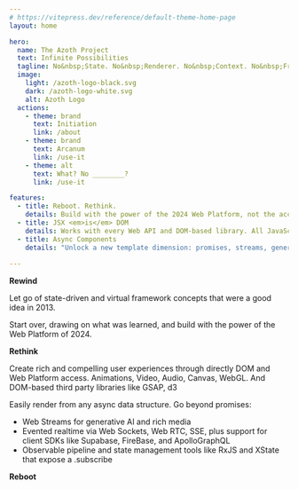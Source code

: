 ```yaml
---
# https://vitepress.dev/reference/default-theme-home-page
layout: home

hero:
  name: The Azoth Project
  text: Infinite Possibilities
  tagline: No&nbsp;State. No&nbsp;Renderer. No&nbsp;Context. No&nbsp;Framework. No&nbsp;Render&nbsp;Tree. No&nbsp;DSL. No&nbsp;Limits...
  image:
    light: /azoth-logo-black.svg
    dark: /azoth-logo-white.svg
    alt: Azoth Logo
  actions:
    - theme: brand
      text: Initiation
      link: /about
    - theme: brand
      text: Arcanum
      link: /use-it
    - theme: alt
      text: What? No ________?
      link: /use-it

features:
  - title: Reboot. Rethink.
    details: Build with the power of the 2024 Web Platform, not the accumulated framework cruft of the past decade.
  - title: JSX <em>is</em> DOM
    details: Works with every Web API and DOM-based library. All JavaScripts, mutable and imperative too. You do you.
  - title: Async Components
    details: "Unlock a new template dimension: promises, streams, generators, anything with a .subscribe()"
  
---
```


**Rewind**

Let go of state-driven and virtual framework concepts that were a good idea in 2013. 

Start over, drawing on what was learned, and build with the power of the Web Platform of 2024.

**Rethink**

Create rich and compelling user experiences through directly DOM and Web Platform access. Animations, Video, Audio, Canvas, WebGL. And DOM-based third party libraries like GSAP, d3

Easily render from any async data structure. Go beyond promises:
- Web Streams for generative AI and rich media
- Evented realtime via Web Sockets, Web RTC, SSE, plus support for client SDKs like Supabase, FireBase, and ApolloGraphQL
- Observable pipeline and state management tools like RxJS and XState that expose a .subscribe 



**Reboot**



